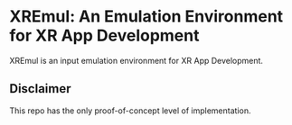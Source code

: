 # XREmul: An Emulation Environment for XR App Development

XREmul is an input emulation environment for XR App Development.

## Disclaimer

This repo has the only proof-of-concept level of implementation.

